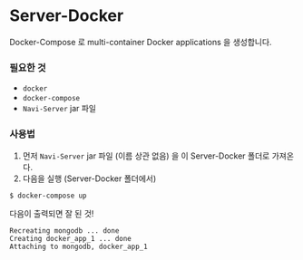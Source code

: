 # Server-Docker
Docker-Compose 로 multi-container Docker applications 을 생성합니다. <br>

### 필요한 것
- `docker`
- `docker-compose`
- `Navi-Server` jar 파일

### 사용법
1) 먼저 `Navi-Server` jar 파일 (이름 상관 없음) 을 이 Server-Docker 폴더로 가져온다.<br>
2) 다음을 실행 (Server-Docker 폴더에서)<br>
```
$ docker-compose up
```
다음이 출력되면 잘 된 것!
```
Recreating mongodb ... done
Creating docker_app_1 ... done
Attaching to mongodb, docker_app_1
```
